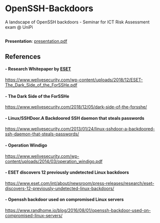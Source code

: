 # OpenSSH-Backdoors
A landscape of OpenSSH backdoors - Seminar for ICT Risk Assessment exam @ UniPi

##

**Presentation**: [presentation.pdf](presentation.pdf)

## References

#### - Research Whitepaper by [ESET](https://www.welivesecurity.com/)
https://www.welivesecurity.com/wp-content/uploads/2018/12/ESET-The_Dark_Side_of_the_ForSSHe.pdf

#### - The Dark Side of the ForSSHe 
https://www.welivesecurity.com/2018/12/05/dark-side-of-the-forsshe/

#### - Linux/SSHDoor.A Backdoored SSH daemon that steals passwords
https://www.welivesecurity.com/2013/01/24/linux-sshdoor-a-backdoored-ssh-daemon-that-steals-passwords/

#### - Operation Windigo
https://www.welivesecurity.com/wp-content/uploads/2014/03/operation_windigo.pdf

#### - ESET discovers 12 previously undetected Linux backdoors
https://www.eset.com/int/about/newsroom/press-releases/research/eset-discovers-12-previously-undetected-linux-backdoors/

#### - Openssh backdoor used on compromised Linux servers
https://www.randhome.io/blog/2016/08/01/openssh-backdoor-used-on-compromised-linux-servers/
